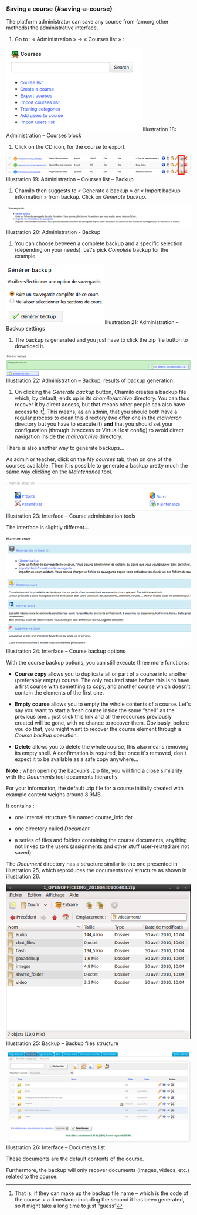 ### **Saving a course** {#saving-a-course}

The platform administrator can save any course from (among other methods) the administrative interface.

1.  Go to : « Administration » → « Courses list » :

![](../../assets/images13.png)Illustration 18: Administration – Courses block

1.  Click on the CD icon, for the course to export.

![](../../assets/graficos33.png)Illustration 19: Administration – Courses list – Backup

1.  Chamilo then suggests to « Generate a backup » or « Import backup information » from backup. Click on _Generate backup_.

![](../../assets/sauvegardecours_-backup.png)Illustration 20: Administration - Backup

1.  You can choose between a complete backup and a specific selection (depending on your needs). Let&#039;s pick _Complete_ backup for the example.

![](../../assets/sauvegardegenerer_-backup.png)Illustration 21: Administration – Backup settings

1.  The backup is generated and you just have to click the zip file button to download it.

![](../../assets/sauvegardebackup_-ok.png)Illustration 22: Administration – Backup, results of backup generation

1.  On clicking the _Generate backup_ button, Chamilo creates a backup file which, by default, ends up in its _chamilo/archive_ directory. You can thus recover it by direct access, but that means other people can also have access to it[^15]. This means, as an admin, that you should both have a regular process to clean this directory (we offer one in the _main/cron_ directory but you have to execute it) **and** that you should set your configuration (through .htaccess or VirtualHost config) to avoid direct navigation inside the _main/archive_ directory.

There is also another way to generate backups...

As admin or teacher, click on the _My courses_ tab, then on one of the courses available. Then it is possible to generate a backup pretty much the same way clicking on the _Maintenance_ tool.

![](../../assets/administrationmaintenance.png)Illustration 23: Interface – Course administration tools

The interface is slightly different...

![](../../assets/proprietemaintenance.png)Illustration 24: Interface – Course backup options

With the course backup options, you can still execute three more functions:

*   **Course copy** allows you to duplicate all or part of a course into another (preferably empty) course. The only required state before this is to have a first course with something to copy, and another course which doesn&#039;t contain the elements of the first one.

*   **Empty course** allows you to empty the whole contents of a course. Let&#039;s say you want to start a fresh course inside the same “shell” as the previous one... just click this link and all the resources previously created will be gone, with no chance to recover them. Obviously, before you do that, you might want to recover the course element through a _Course backup_ operation.

*   **Delete** allows you to delete the whole course, this also means removing its empty shell. A confirmation is required, but once it&#039;s removed, don&#039;t expect it to be available as a safe copy anywhere...

**Note** : when opening the backup&#039;s .zip file, you will find a close similarity with the _Documents_ tool documents hierarchy.

For your information, the default .zip file for a course initially created with example content weighs around 8.9MB.

It contains :

*   one internal structure file named course_info.dat

*   one directory called _Document_

*   a series of files and folders containing the course documents, anything not linked to the users (assignments and other stuff user-related are not saved)

The _Document_ directory has a structure similar to the one presented in illustration 25, which reproduces the documents tool structure as shown in illustration 26.

![](../../assets/structuredoc.png)Illustration 25: Backup – Backup files structure

![](../../assets/graficos34.png)Illustration 26: Interface – Documents list

These documents are the default contents of the course.

Furthermore, the backup will only recover documents (images, videos, etc.) related to the course.

[^15]: That is, if they can make up the backup file name – which is the code of the course + a timestamp including the second it has been generated, so it might take a long time to just “guess”